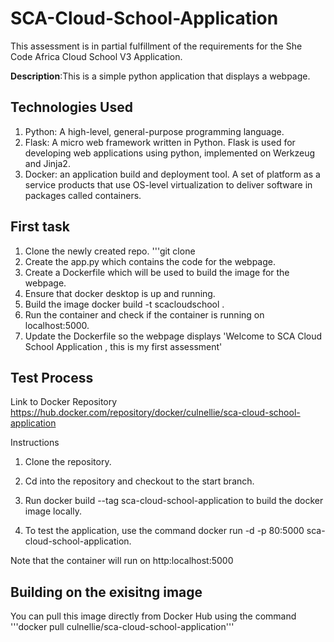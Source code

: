 # SCA-Cloud-School-Application
This assessment is in partial fulfillment of the requirements for the She Code Africa Cloud School V3 Application.

**Description**:This is a simple python application that displays a webpage.

## Technologies Used
1. Python: A high-level, general-purpose programming language.
2. Flask: A micro web framework written in Python. Flask is used for developing web applications using python, implemented on Werkzeug and Jinja2.
3. Docker: an application build and deployment tool. A set of platform as a service products that use OS-level virtualization to deliver software in packages called containers.

## First task 
1. Clone the newly created repo. '''git clone 
2. Create the app.py which contains the code for the webpage.
3. Create a Dockerfile which will be used to build the image for the webpage.
5. Ensure that docker desktop is up and running.
6. Build the image docker build -t scacloudschool .
7. Run the container and check if the container is running on localhost:5000.
8. Update the Dockerfile so the webpage displays 'Welcome to SCA Cloud School Application , this is my first assessment'


## Test Process
Link to Docker Repository https://hub.docker.com/repository/docker/culnellie/sca-cloud-school-application

Instructions

1. Clone the repository.

2. Cd into the repository and checkout to the start branch.
3. Run docker build --tag  sca-cloud-school-application to build the docker image locally.
4. To test the application, use the command docker run -d -p 80:5000 sca-cloud-school-application.

Note that the container will run on http:localhost:5000

## Building on the exisitng image

You can pull this image directly from Docker Hub using the command '''docker pull culnellie/sca-cloud-school-application'''
